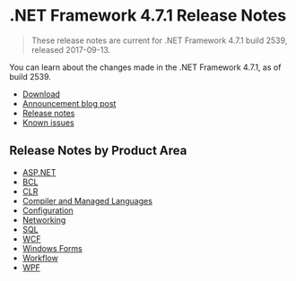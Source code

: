 # .NET Framework 4.7.1 Release Notes

> These release notes are current for .NET Framework 4.7.1 build 2539, released 2017-09-13.

You can learn about the changes made in the .NET Framework 4.7.1, as of build 2539.

- [Download](https://github.com/Microsoft/dotnet-framework-earlyaccess)
- [Announcement blog post](https://blogs.msdn.microsoft.com/dotnet/2017/08/07/welcome-to-the-net-framework-4-7-1-early-access/)
- [Release notes](dotnet471-changes.md)
- [Known issues](dotnet471-known-issues.md) 

## Release Notes by Product Area

- [ASP.NET](dotnet471-changes.md#aspnet)
- [BCL](dotnet471-changes.md#bcl)
- [CLR](dotnet471-changes.md#clr)
- [Compiler and Managed Languages](dotnet471-changes.md#Compiler-and-Managed-Languages)
- [Configuration](dotnet471-changes.md#Configuration)
- [Networking](dotnet471-changes.md#networking)
- [SQL](dotnet471-changes.md#sql)
- [WCF](dotnet471-changes.md#wcf)
- [Windows Forms](dotnet471-changes.md#windows-forms)
- [Workflow](dotnet471-changes.md#workflow)
- [WPF](dotnet471-changes.md#wpf)
